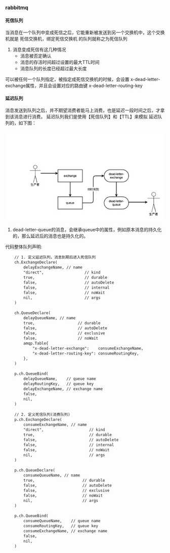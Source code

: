 ### rabbitmq

#### 死信队列
当消息在一个队列中变成死信之后，它能重新被发送到另一个交换机中，这个交换机就是 死信交换机，绑定死信交换机 的队列就称之为死信队列

1. 消息变成死信有这几种情况
	- 消息被否定确认
	- 消息的存活时间超过设置的最大TTL时间
	- 消息队列的长度已经超过最大长度

可以被任何一个队列指定，被指定成死信交换机的时候，会设置 x-dead-letter-exchange属性，并且会设置对应的路由键 x-dead-letter-routing-key

#### 延迟队列
消息发送到队列之后，并不期望消费者能马上消费，也是延迟一段时间之后，才拿到该消息进行消费。
延迟队列我们是使用【死信队列】和【TTL】来模拟 延迟队列的，如下图：

![](延迟队列.jpg)

1. dead-letter-queue的消息，会继承queue中的属性，例如原本消息的持久化的，那么延迟后的消息也是持久化的。

代码整体队列声明:

```golang
	// 1. 定义延迟队列，消息到期后进入死信队列
	ch.ExchangeDeclare(
		delayExchangeName, // name
		"direct",                  // kind
		true,                      // durable
		false,                     // autoDelete
		false,                     // internal
		false,                     // noWait
		nil,                       // args
	)

	ch.QueueDeclare(
		delayQueueName, // name
		true,                   // durable
		false,                  // autoDelete
		false,                  // exclusive
		false,                  // noWait
		amqp.Table{
			"x-dead-letter-exchange":    consumeExchangeName,
			"x-dead-letter-routing-key": consumeRoutingKey,
		},
	)

	p.ch.QueueBind(
		delayQueueName,    // queue name
		delayRoutingKey,   // queue key
		delayExchangeName, // exchange name
		false,
		nil,
	)

	// 2. 定义死信队列(消费队列)
	p.ch.ExchangeDeclare(
		consumeExchangeName, // name
		"direct",                    // kind
		true,                        // durable
		false,                       // autoDelete
		false,                       // internal
		false,                       // noWait
		nil,                         // args
	)

	p.ch.QueueDeclare(
		consumeQueueName, // name
		true,                     // durable
		false,                    // autoDelete
		false,                    // exclusive
		false,                    // noWait
		nil,                      // args
	)

	p.ch.QueueBind(
		consumeQueueName,    // queue name
		consumeRoutingKey,   // queue key
		consumeExchangeName, // exchange name
		false,
		nil,
	)

```
